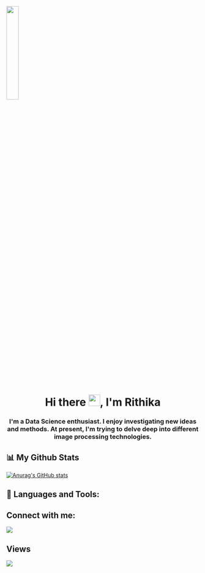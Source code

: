 <a href="#"><img width="25%" height="auto" src="https://media.istockphoto.com/vectors/teenage-girk-working-on-computer-in-classroom-vector-id1150453750?k=20&m=1150453750&s=612x612&w=0&h=1_UuOCVWdUbtJ09MKzBSXZrK65MmzEZq7rzLSi4WKDU=" height="175px"/></a>

<h1 align="center">Hi there <img src="https://raw.githubusercontent.com/MartinHeinz/MartinHeinz/master/wave.gif" width="30px">, I'm Rithika</h1>
<h3 align="center">I'm a Data Science enthusiast. I enjoy investigating new ideas and methods. At present, I'm trying to delve deep into different image processing technologies.</h3>

## 📊 My Github Stats

[![Anurag's GitHub stats](https://github-readme-stats.vercel.app/api?username=rithikafjohnson)](https://github.com/anuraghazra/github-readme-stats)




## 🚀 Languages and Tools:



## Connect with me:
<p align="left">

<a href = "https://www.linkedin.com/in/rithikafjohnson/"><img src="https://img.icons8.com/fluent/48/000000/linkedin.png"/></a>

</p>

## Views
<a href="https://github.com/Meghna-DAS/github-profile-views-counter">
    <img src="https://komarev.com/ghpvc/?username=rithikafjohnson">
</a>

